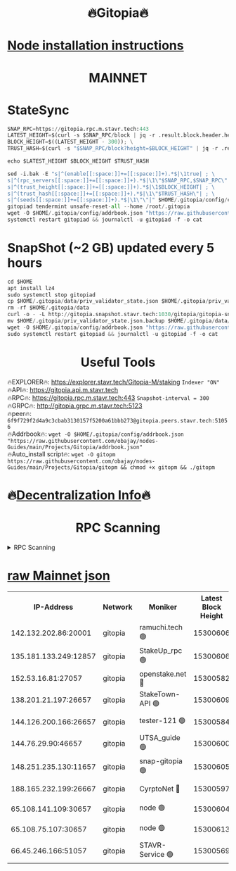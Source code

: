<h1 align="center"> 🔥Gitopia🔥</h1>

[Node installation instructions](https://github.com/obajay/nodes-Guides/tree/main/Projects/Gitopia)
=

<h1 align="center"> MAINNET</h1>

# StateSync
```python
SNAP_RPC=https://gitopia.rpc.m.stavr.tech:443
LATEST_HEIGHT=$(curl -s $SNAP_RPC/block | jq -r .result.block.header.height); \
BLOCK_HEIGHT=$((LATEST_HEIGHT - 300)); \
TRUST_HASH=$(curl -s "$SNAP_RPC/block?height=$BLOCK_HEIGHT" | jq -r .result.block_id.hash)

echo $LATEST_HEIGHT $BLOCK_HEIGHT $TRUST_HASH

sed -i.bak -E "s|^(enable[[:space:]]+=[[:space:]]+).*$|\1true| ; \
s|^(rpc_servers[[:space:]]+=[[:space:]]+).*$|\1\"$SNAP_RPC,$SNAP_RPC\"| ; \
s|^(trust_height[[:space:]]+=[[:space:]]+).*$|\1$BLOCK_HEIGHT| ; \
s|^(trust_hash[[:space:]]+=[[:space:]]+).*$|\1\"$TRUST_HASH\"| ; \
s|^(seeds[[:space:]]+=[[:space:]]+).*$|\1\"\"|" $HOME/.gitopia/config/config.toml
gitopiad tendermint unsafe-reset-all --home /root/.gitopia
wget -O $HOME/.gitopia/config/addrbook.json "https://raw.githubusercontent.com/obajay/nodes-Guides/main/Projects/Gitopia/addrbook.json"
systemctl restart gitopiad && journalctl -u gitopiad -f -o cat
```
# SnapShot (~2 GB) updated every 5 hours
```python
cd $HOME
apt install lz4
sudo systemctl stop gitopiad
cp $HOME/.gitopia/data/priv_validator_state.json $HOME/.gitopia/priv_validator_state.json.backup
rm -rf $HOME/.gitopia/data
curl -o - -L http://gitopia.snapshot.stavr.tech:1030/gitopia/gitopia-snap.tar.lz4 | lz4 -c -d - | tar -x -C $HOME/.gitopia --strip-components 2
mv $HOME/.gitopia/priv_validator_state.json.backup $HOME/.gitopia/data/priv_validator_state.json
wget -O $HOME/.gitopia/config/addrbook.json "https://raw.githubusercontent.com/obajay/nodes-Guides/main/Projects/Gitopia/addrbook.json"
sudo systemctl restart gitopiad && journalctl -u gitopiad -f -o cat
```
 <h1 align="center"> Useful Tools</h1>

🔥EXPLORER🔥:      https://explorer.stavr.tech/Gitopia-M/staking  `Indexer "ON"` \
🔥API🔥: 			 		 https://gitopia.api.m.stavr.tech \
🔥RPC🔥:           https://gitopia.rpc.m.stavr.tech:443              `Snapshot-interval = 300` \
🔥GRPC🔥:          http://gitopia.grpc.m.stavr.tech:5123 \
🔥peer🔥:					 `6f9f729f2d4a9c3cbab3130157f5200a61bbb273@gitopia.peers.stavr.tech:51056` \
🔥Addrbook🔥:    ```wget -O $HOME/.gitopia/config/addrbook.json "https://raw.githubusercontent.com/obajay/nodes-Guides/main/Projects/Gitopia/addrbook.json"``` \
🔥Auto_install script🔥: ```wget -O gitopm https://raw.githubusercontent.com/obajay/nodes-Guides/main/Projects/Gitopia/gitopm && chmod +x gitopm && ./gitopm```

🔥[Decentralization Info](https://github.com/obajay/StateSync-snapshots/tree/main/Projects/Gitopia/Decentralization)🔥
=

<h1 align="center"> RPC Scanning</h1>

<details>
<summary>RPC Scanning</summary>

<h2 align="center"> We scan nodes in real time every 4 hours. And we provide the final result of RPC endpoints.
We cannot influence the operation of these nodes in any way. </h2>


```python
If Voting Power is higher than 0 --> then the Node is a validator of the network and may be subject to attack and be a potential threat to the chain.
```
```python
We marked such validators with a red symbol
```

</details>

[raw Mainnet json](https://rpc-check.gitopm.stavr.tech/gitopm/rpc-gitopm-result.json)
=

<table><tr><th>IP-Address</th><th>Network</th><th>Moniker</th><th>Latest Block Height</th><th>Earliest Block Height</th><th>Catching Up</th><th>Tx Index</th><th>Voting Power</th><th>Scan Time</th></tr><tr><td>142.132.202.86:20001</td><td>gitopia</td><td>ramuchi.tech 🟢</td><td>15300606</td><td>6548337</td><td>False</td><td>on</td><td>0</td><td>2024-03-14T06:23:35.753770659UTC</td></tr><tr><td>135.181.133.249:12857</td><td>gitopia</td><td>StakeUp_rpc 🟢</td><td>15300606</td><td>8010001</td><td>False</td><td>on</td><td>0</td><td>2024-03-14T06:23:36.057120291UTC</td></tr><tr><td>152.53.16.81:27057</td><td>gitopia</td><td>openstake.net 🔴</td><td>15300582</td><td>10455001</td><td>False</td><td>off</td><td>60992</td><td>2024-03-14T06:22:54.844308117UTC</td></tr><tr><td>138.201.21.197:26657</td><td>gitopia</td><td>StakeTown-API 🟢</td><td>15300609</td><td>12733501</td><td>False</td><td>on</td><td>0</td><td>2024-03-14T06:23:40.433519124UTC</td></tr><tr><td>144.126.200.166:26657</td><td>gitopia</td><td>tester-121 🟢</td><td>15300584</td><td>12832814</td><td>False</td><td>off</td><td>0</td><td>2024-03-14T06:22:57.176041903UTC</td></tr><tr><td>144.76.29.90:46657</td><td>gitopia</td><td>UTSA_guide 🟢</td><td>15300600</td><td>13035301</td><td>False</td><td>on</td><td>0</td><td>2024-03-14T06:23:26.695799395UTC</td></tr><tr><td>148.251.235.130:11657</td><td>gitopia</td><td>snap-gitopia 🟢</td><td>15300605</td><td>14941501</td><td>False</td><td>on</td><td>0</td><td>2024-03-14T06:23:33.490841631UTC</td></tr><tr><td>188.165.232.199:26667</td><td>gitopia</td><td>CyrptoNet 🔴</td><td>15300597</td><td>15044042</td><td>False</td><td>off</td><td>18672</td><td>2024-03-14T06:23:22.407558879UTC</td></tr><tr><td>65.108.141.109:30657</td><td>gitopia</td><td>node 🟢</td><td>15300604</td><td>15095965</td><td>False</td><td>on</td><td>0</td><td>2024-03-14T06:23:33.182736249UTC</td></tr><tr><td>65.108.75.107:30657</td><td>gitopia</td><td>node 🟢</td><td>15300613</td><td>15146660</td><td>False</td><td>on</td><td>0</td><td>2024-03-14T06:23:46.844249688UTC</td></tr><tr><td>66.45.246.166:51057</td><td>gitopia</td><td>STAVR-Service 🟢</td><td>15300569</td><td>15294001</td><td>False</td><td>on</td><td>0</td><td>2024-03-14T06:23:16.001944290UTC</td></tr></table>
